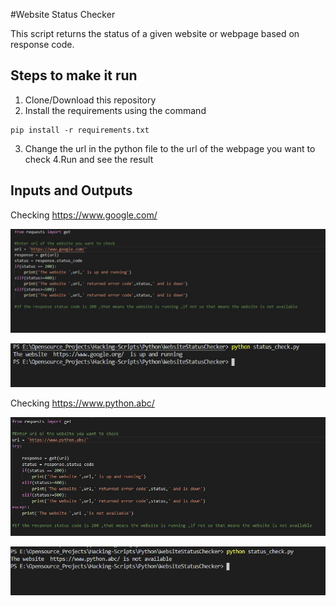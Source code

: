 #Website Status Checker

This script returns the status of a given website or webpage based on response code.

## Steps to make it run

1. Clone/Download this repository
2. Install the requirements using the command
```
pip install -r requirements.txt
```
3. Change the url in the python file to the url of the webpage you want to check
4.Run and see the result

## Inputs and Outputs
Checking https://www.google.com/

![Project Image](images/input-1.JPG)

![Project Image](images/output-1.JPG)

Checking https://www.python.abc/

![Project Image](images/input-2.JPG)

![Project Image](images/output-2.JPG)
